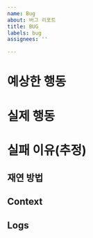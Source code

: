 ```yaml
---
name: Bug
about: 버그 리포트
title: BUG
labels: bug
assignees: ''

---
```


# 예상한 행동

# 실제 행동

# 실패 이유(추정)

## 재연 방법

## Context


## Logs
